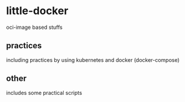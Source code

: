 # little-docker

oci-image based stuffs

## practices

including practices by using kubernetes and docker (docker-compose)

## other

includes some practical scripts
